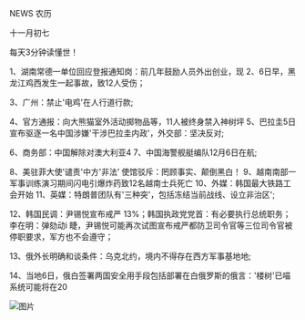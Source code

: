 NEWS 农历

十一月初七

每天3分钟读懂世！

1、湖南常德一单位回应登报通知岗：前几年鼓励人员外出创业，现 2、6日早，黑龙江鸡西发生一起事故，致12人受伤；

3、广州：禁止'电鸡'在人行道行款;

4、官方通报：向大熊猫室外活动掷物品等，11人被终身禁入神树坪 5、巴拉圭5日宣布驱逐一名中国涉嫌'干涉巴拉圭内政'，外交部：坚决反对;

6、商务部：中国解除对澳大利亚4 7、中国海警舰艇编队12月6日在航;

8、美驻菲大使'谴责'中方'非法’ 使馆驳斥：罔顾事实、颠倒黑白！ 9、越南南部一军事训练演习期间闪电引爆炸药致12名越南士兵死亡 10、外媒：韩国最大铁路工会开始 11、英媒：特朗普团队有'三种突'，包括冻结当前战线、设立非治区';

12、韩国民调：尹锡悦宣布戒严 13%；韩国执政党党首：有必要执行总统职务；李在明：弹劾动i 睫，尹锡悦可能再次试图宣布戒严都防卫司令官等三位司令官被停职要求，军方也不会遵守；

13、俄外长明确和谈条件：乌克北约，境内不得存在西方军事基地地;

14、当地6日，俄白签署两国安全用手段包括部署在白俄罗斯的俄言：'楼树'已喵系统可能将在20

![图片](https://api.03c3.cn/api/zb)
